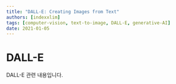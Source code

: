 ```yaml
---
title: "DALL-E: Creating Images from Text"
authors: [indexxlim]
tags: [computer-vision, text-to-image, DALL-E, generative-AI]
date: 2021-01-05
---
```


# DALL-E

DALL-E 관련 내용입니다.

<!-- truncate -->

```python

```
